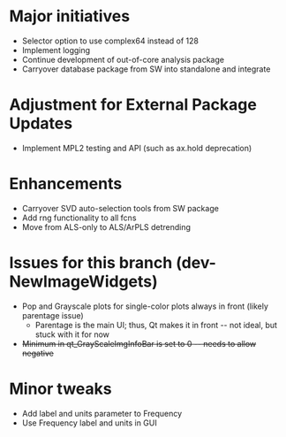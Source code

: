 # Major initiatives
* Selector option to use complex64 instead of 128
* Implement logging
* Continue development of out-of-core analysis package
* Carryover database package from SW into standalone and integrate

# Adjustment for External Package Updates
* Implement MPL2 testing and API (such as ax.hold deprecation)

# Enhancements
* Carryover SVD auto-selection tools from SW package
* Add rng functionality to all fcns
* Move from ALS-only to ALS/ArPLS detrending

# Issues for this branch (dev-NewImageWidgets)
* Pop and Grayscale plots for single-color plots always in front (likely parentage issue)
    * Parentage is the main UI; thus, Qt makes it in front -- not ideal, but stuck with it
    for now
* ~~Minimum in qt_GrayScaleImgInfoBar is set to 0 -- needs to allow negative~~

# Minor tweaks
* Add label and units parameter to Frequency
* Use Frequency label and units in GUI
